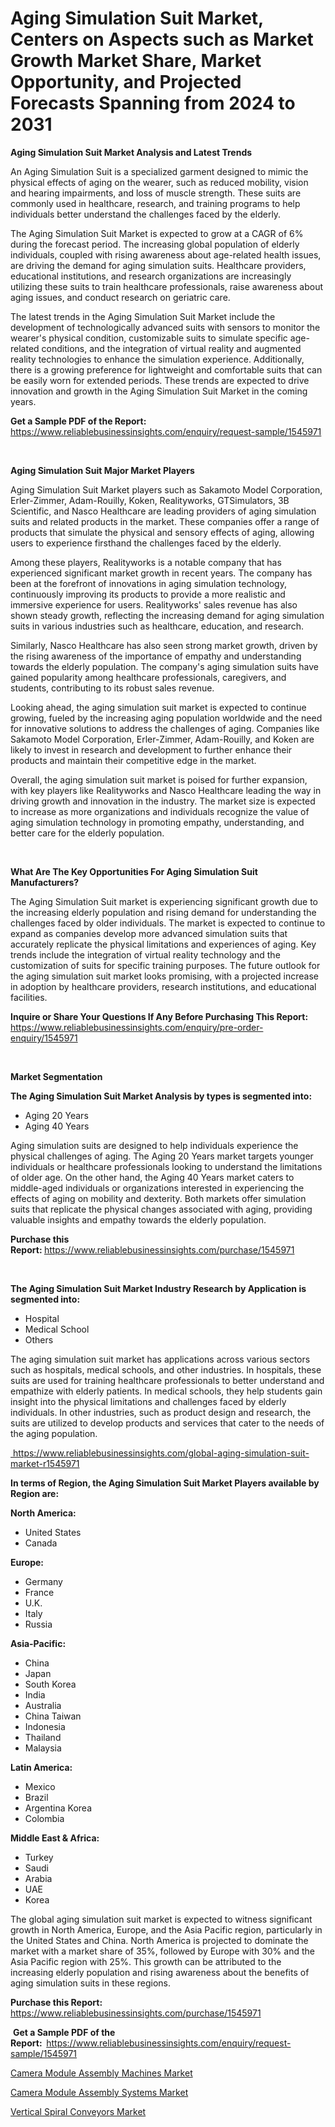 <p><h1>Aging Simulation Suit Market, Centers on Aspects such as Market Growth Market Share, Market Opportunity, and Projected Forecasts Spanning from 2024 to 2031</h1></p><p><strong>Aging Simulation Suit Market Analysis and Latest Trends</strong></p>
<p><p>An Aging Simulation Suit is a specialized garment designed to mimic the physical effects of aging on the wearer, such as reduced mobility, vision and hearing impairments, and loss of muscle strength. These suits are commonly used in healthcare, research, and training programs to help individuals better understand the challenges faced by the elderly.</p><p>The Aging Simulation Suit Market is expected to grow at a CAGR of 6% during the forecast period. The increasing global population of elderly individuals, coupled with rising awareness about age-related health issues, are driving the demand for aging simulation suits. Healthcare providers, educational institutions, and research organizations are increasingly utilizing these suits to train healthcare professionals, raise awareness about aging issues, and conduct research on geriatric care.</p><p>The latest trends in the Aging Simulation Suit Market include the development of technologically advanced suits with sensors to monitor the wearer's physical condition, customizable suits to simulate specific age-related conditions, and the integration of virtual reality and augmented reality technologies to enhance the simulation experience. Additionally, there is a growing preference for lightweight and comfortable suits that can be easily worn for extended periods. These trends are expected to drive innovation and growth in the Aging Simulation Suit Market in the coming years.</p></p>
<p><strong>Get a Sample PDF of the Report:&nbsp;</strong> <a href="https://www.reliablebusinessinsights.com/enquiry/request-sample/1545971">https://www.reliablebusinessinsights.com/enquiry/request-sample/1545971</a></p>
<p>&nbsp;</p>
<p><strong>Aging Simulation Suit Major Market Players</strong></p>
<p><p>Aging Simulation Suit Market players such as Sakamoto Model Corporation, Erler-Zimmer, Adam-Rouilly, Koken, Realityworks, GTSimulators, 3B Scientific, and Nasco Healthcare are leading providers of aging simulation suits and related products in the market. These companies offer a range of products that simulate the physical and sensory effects of aging, allowing users to experience firsthand the challenges faced by the elderly.</p><p>Among these players, Realityworks is a notable company that has experienced significant market growth in recent years. The company has been at the forefront of innovations in aging simulation technology, continuously improving its products to provide a more realistic and immersive experience for users. Realityworks' sales revenue has also shown steady growth, reflecting the increasing demand for aging simulation suits in various industries such as healthcare, education, and research.</p><p>Similarly, Nasco Healthcare has also seen strong market growth, driven by the rising awareness of the importance of empathy and understanding towards the elderly population. The company's aging simulation suits have gained popularity among healthcare professionals, caregivers, and students, contributing to its robust sales revenue.</p><p>Looking ahead, the aging simulation suit market is expected to continue growing, fueled by the increasing aging population worldwide and the need for innovative solutions to address the challenges of aging. Companies like Sakamoto Model Corporation, Erler-Zimmer, Adam-Rouilly, and Koken are likely to invest in research and development to further enhance their products and maintain their competitive edge in the market.</p><p>Overall, the aging simulation suit market is poised for further expansion, with key players like Realityworks and Nasco Healthcare leading the way in driving growth and innovation in the industry. The market size is expected to increase as more organizations and individuals recognize the value of aging simulation technology in promoting empathy, understanding, and better care for the elderly population.</p></p>
<p>&nbsp;</p>
<p><strong>What Are The Key Opportunities For Aging Simulation Suit Manufacturers?</strong></p>
<p><p>The Aging Simulation Suit market is experiencing significant growth due to the increasing elderly population and rising demand for understanding the challenges faced by older individuals. The market is expected to continue to expand as companies develop more advanced simulation suits that accurately replicate the physical limitations and experiences of aging. Key trends include the integration of virtual reality technology and the customization of suits for specific training purposes. The future outlook for the aging simulation suit market looks promising, with a projected increase in adoption by healthcare providers, research institutions, and educational facilities.</p></p>
<p><strong>Inquire or Share Your Questions If Any Before Purchasing This Report:</strong> <a href="https://www.reliablebusinessinsights.com/enquiry/pre-order-enquiry/1545971">https://www.reliablebusinessinsights.com/enquiry/pre-order-enquiry/1545971</a></p>
<p>&nbsp;</p>
<p><strong>Market Segmentation</strong></p>
<p><strong>The Aging Simulation Suit Market Analysis by types is segmented into:</strong></p>
<p><ul><li>Aging 20 Years</li><li>Aging 40 Years</li></ul></p>
<p><p>Aging simulation suits are designed to help individuals experience the physical challenges of aging. The Aging 20 Years market targets younger individuals or healthcare professionals looking to understand the limitations of older age. On the other hand, the Aging 40 Years market caters to middle-aged individuals or organizations interested in experiencing the effects of aging on mobility and dexterity. Both markets offer simulation suits that replicate the physical changes associated with aging, providing valuable insights and empathy towards the elderly population.</p></p>
<p><strong>Purchase this Report:&nbsp;</strong><a href="https://www.reliablebusinessinsights.com/purchase/1545971">https://www.reliablebusinessinsights.com/purchase/1545971</a></p>
<p>&nbsp;</p>
<p><strong>The Aging Simulation Suit Market Industry Research by Application is segmented into:</strong></p>
<p><ul><li>Hospital</li><li>Medical School</li><li>Others</li></ul></p>
<p><p>The aging simulation suit market has applications across various sectors such as hospitals, medical schools, and other industries. In hospitals, these suits are used for training healthcare professionals to better understand and empathize with elderly patients. In medical schools, they help students gain insight into the physical limitations and challenges faced by elderly individuals. In other industries, such as product design and research, the suits are utilized to develop products and services that cater to the needs of the aging population.</p></p>
<p><a href="https://www.reliablebusinessinsights.com/global-aging-simulation-suit-market-r1545971">&nbsp;https://www.reliablebusinessinsights.com/global-aging-simulation-suit-market-r1545971</a></p>
<p><strong>In terms of Region, the Aging Simulation Suit Market Players available by Region are:</strong></p>
<p>
    <p> <strong> North America: </strong>
        <ul>
            <li>United States</li>
            <li>Canada</li>
        </ul>
        </p> 
    <p> <strong> Europe: </strong>
        <ul>
            <li>Germany</li>
            <li>France</li>
            <li>U.K.</li>
            <li>Italy</li>
            <li>Russia</li>
        </ul>
        </p> 
    <p> <strong> Asia-Pacific: </strong>
        <ul>
            <li>China</li>
            <li>Japan</li>
            <li>South Korea</li>
            <li>India</li>
            <li>Australia</li>
            <li>China Taiwan</li>
            <li>Indonesia</li>
            <li>Thailand</li>
            <li>Malaysia</li>
        </ul>
        </p> 
    <p> <strong> Latin America: </strong>
        <ul>
            <li>Mexico</li>
            <li>Brazil</li>
            <li>Argentina Korea</li>
            <li>Colombia</li>
        </ul>
        </p> 
    <p> <strong> Middle East & Africa: </strong>
        <ul>
            <li>Turkey</li>
            <li>Saudi</li>
            <li>Arabia</li>
            <li>UAE</li>
            <li>Korea</li>
        </ul>
    </p>
    </p>
<p><p>The global aging simulation suit market is expected to witness significant growth in North America, Europe, and the Asia Pacific region, particularly in the United States and China. North America is projected to dominate the market with a market share of 35%, followed by Europe with 30% and the Asia Pacific region with 25%. This growth can be attributed to the increasing elderly population and rising awareness about the benefits of aging simulation suits in these regions.</p></p>
<p><strong>Purchase this Report: </strong><a href="https://www.reliablebusinessinsights.com/purchase/1545971">https://www.reliablebusinessinsights.com/purchase/1545971</a></p>
<p>&nbsp;<strong>Get a Sample PDF of the Report:&nbsp;&nbsp;</strong><a href="https://www.reliablebusinessinsights.com/enquiry/request-sample/1545971">https://www.reliablebusinessinsights.com/enquiry/request-sample/1545971</a></p>
<p><strong></strong></p>
<p><p><a href="https://github.com/lsapaaep8/Market-Research-Report-List-1/blob/main/camera-module-assembly-machines-market.md">Camera Module Assembly Machines Market</a></p><p><a href="https://github.com/qrkceaah30/Market-Research-Report-List-1/blob/main/camera-module-assembly-systems-market.md">Camera Module Assembly Systems Market</a></p><p><a href="https://github.com/yadanielu/Market-Research-Report-List-1/blob/main/vertical-spiral-conveyors-market.md">Vertical Spiral Conveyors Market</a></p></p>